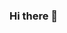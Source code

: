 ### Hi there 👋

<!--

- 🔭 My current focus is enhancement of my Python skills. 
- 🌱 I’m a 2nd year engineering student.
- 🤔 I’m looking for help with my code quality.
- 💬 Ask me about Python.
- 📫 How to reach me: @Vaishna84783419
- 😄 Pronouns: She/Her
- ⚡ Fun fact: Python was a hobby project.
-->
